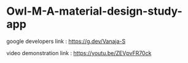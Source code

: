 # Owl-M-A-material-design-study-app
google developers link : https://g.dev/Vanaja-S


video demonstration link : https://youtu.be/ZEVpvFR70ck
